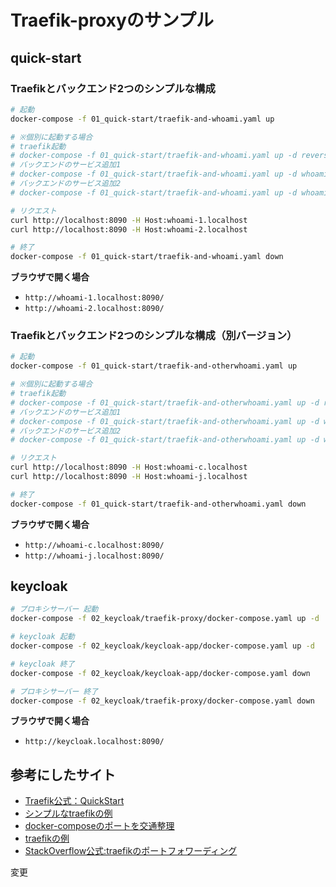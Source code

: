 # Traefik-proxyのサンプル

## quick-start

### Traefikとバックエンド2つのシンプルな構成

```bash
# 起動
docker-compose -f 01_quick-start/traefik-and-whoami.yaml up

# ※個別に起動する場合
# traefik起動
# docker-compose -f 01_quick-start/traefik-and-whoami.yaml up -d reverse-proxy
# バックエンドのサービス追加1
# docker-compose -f 01_quick-start/traefik-and-whoami.yaml up -d whoami-1
# バックエンドのサービス追加2
# docker-compose -f 01_quick-start/traefik-and-whoami.yaml up -d whoami-2

# リクエスト
curl http://localhost:8090 -H Host:whoami-1.localhost
curl http://localhost:8090 -H Host:whoami-2.localhost

# 終了
docker-compose -f 01_quick-start/traefik-and-whoami.yaml down
```

**ブラウザで開く場合**

+ `http://whoami-1.localhost:8090/`
+ `http://whoami-2.localhost:8090/`

### Traefikとバックエンド2つのシンプルな構成（別バージョン）

```bash
# 起動
docker-compose -f 01_quick-start/traefik-and-otherwhoami.yaml up

# ※個別に起動する場合
# traefik起動
# docker-compose -f 01_quick-start/traefik-and-otherwhoami.yaml up -d reverse-proxy
# バックエンドのサービス追加1
# docker-compose -f 01_quick-start/traefik-and-otherwhoami.yaml up -d whoami-c
# バックエンドのサービス追加2
# docker-compose -f 01_quick-start/traefik-and-otherwhoami.yaml up -d whoami-j

# リクエスト
curl http://localhost:8090 -H Host:whoami-c.localhost
curl http://localhost:8090 -H Host:whoami-j.localhost

# 終了
docker-compose -f 01_quick-start/traefik-and-otherwhoami.yaml down
```

**ブラウザで開く場合**

+ `http://whoami-c.localhost:8090/`
+ `http://whoami-j.localhost:8090/`

## keycloak

```bash
# プロキシサーバー 起動
docker-compose -f 02_keycloak/traefik-proxy/docker-compose.yaml up -d

# keycloak 起動
docker-compose -f 02_keycloak/keycloak-app/docker-compose.yaml up -d

# keycloak 終了
docker-compose -f 02_keycloak/keycloak-app/docker-compose.yaml down

# プロキシサーバー 終了
docker-compose -f 02_keycloak/traefik-proxy/docker-compose.yaml down
```

**ブラウザで開く場合**

+ `http://keycloak.localhost:8090/`

## 参考にしたサイト

+ [Traefik公式：QuickStart](https://doc.traefik.io/traefik/getting-started/quick-start/)
+ [シンプルなtraefikの例](https://johnny.am/blog/simple-traefik-setup-with-docker-x5)
+ [docker-composeのポートを交通整理](https://qiita.com/koinori/items/39ab0c3048fdcfaf3f65)
+ [traefikの例](https://www.casleyconsulting.co.jp/blog/engineer/240/)
+ [StackOverflow公式:traefikのポートフォワーディング](https://stackoverflow.com/questions/63173014/port-forwarding-with-traefik-and-docker-compose)

変更